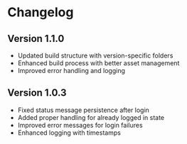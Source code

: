 # Changelog

## Version 1.1.0
- Updated build structure with version-specific folders
- Enhanced build process with better asset management
- Improved error handling and logging

## Version 1.0.3
- Fixed status message persistence after login
- Added proper handling for already logged in state
- Improved error messages for login failures
- Enhanced logging with timestamps


